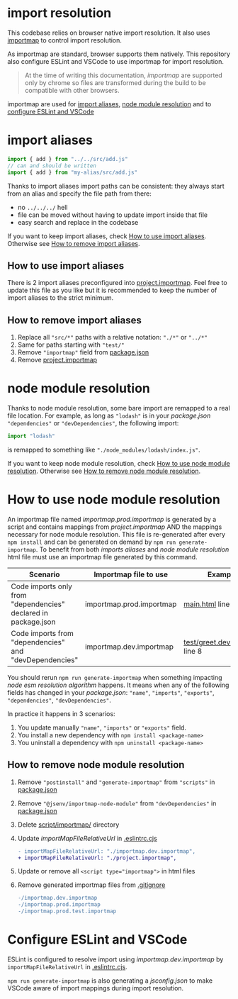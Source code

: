 # import resolution

This codebase relies on browser native import resolution. It also uses [importmap](https://github.com/WICG/import-maps#import-maps) to control import resolution.

As importmap are standard, browser supports them natively. This repository also configure ESLint and VSCode to use importmap for import resolution.

> At the time of writing this documentation, _importmap_ are supported only by chrome so files are transformed during the build to be compatible with other browsers.

importmap are used for [import aliases](#import-aliases), [node module resolution](#node-module-resolution) and to [configure ESLint and VSCode](#configure-eslint-and-vscode)

# import aliases

```js
import { add } from "../../src/add.js"
// can and should be written
import { add } from "my-alias/src/add.js"
```

Thanks to import aliases import paths can be consistent: they always start from an alias and specify the file path from there:

- no `../../../` hell
- file can be moved without having to update import inside that file
- easy search and replace in the codebase

If you want to keep import aliases, check [How to use import aliases](#How-to-use-import-aliases). Otherwise see [How to remove import aliases](#How-to-remove-import-aliases).

## How to use import aliases

There is 2 import aliases preconfigured into [project.importmap](../../project.importmap). Feel free to update this file as you like but it is recommended to keep the number of import aliases to the strict minimum.

## How to remove import aliases

1. Replace all `"src/*"` paths with a relative notation: `"./*"` or `"../*"`
2. Same for paths starting with `"test/"`
3. Remove `"importmap"` field from [package.json](../../package.json#L24)
4. Remove [project.importmap](../../project.importmap)

# node module resolution

Thanks to node module resolution, some bare import are remapped to a real file location. For example, as long as `"lodash"` is in your _package.json_ `"dependencies"` or `"devDependencies"`, the following import:

```js
import "lodash"
```

is remapped to something like `"./node_modules/lodash/index.js"`.

If you want to keep node module resolution, check [How to use node module resolution](#How-to-use-node-module-resolution). Otherwise see [How to remove node module resolution](#How-to-remove-node-module-resolution).

# How to use node module resolution

An importmap file named _importmap.prod.importmap_ is generated by a script and contains mappings from _project.importmap_ AND the mappings necessary for node module resolution. This file is re-generated after every `npm install` and can be generated on demand by `npm run generate-importmap`. To benefit from both _imports aliases_ and _node module resolution_ html file must use an importmap file generated by this command.

| Scenario                                                       | Importmap file to use    | Example                                                              |
| -------------------------------------------------------------- | ------------------------ | -------------------------------------------------------------------- |
| Code imports only from "dependencies" declared in package.json | importmap.prod.importmap | [main.html](../../main.html#L10) line 10                             |
| Code imports from "dependencies" and "devDependencies"         | importmap.dev.importmap  | [test/greet.dev.test.html](../../test/greet.dev.test.html#L8) line 8 |

You should rerun `npm run generate-importmap` when something impacting _node esm resolution algorithm_ happens. It means when any of the following fields has changed in your _package.json_: `"name"`, `"imports"`, `"exports"`, `"dependencies"`, `"devDependencies"`.

In practice it happens in 3 scenarios:

1. You update manually `"name"`, `"imports"` or `"exports"` field.
2. You install a new dependency with `npm install <package-name>`
3. You uninstall a dependency with `npm uninstall <package-name>`

## How to remove node module resolution

1. Remove `"postinstall"` and `"generate-importmap"` from `"scripts"` in [package.json](../../package.json#L25)
2. Remove `"@jsenv/importmap-node-module"` from `"devDependencies"` in [package.json](../../package.json#L54)
3. Delete [script/importmap/](../../script/importmap) directory
4. Update _importMapFileRelativeUrl_ in [.eslintrc.cjs](../../.eslintrc.cjs#L56)

   ```diff
   - importMapFileRelativeUrl: "./importmap.dev.importmap",
   + importMapFileRelativeUrl: "./project.importmap",
   ```

5. Update or remove all `<script type="importmap">` in html files
6. Remove generated importmap files from [.gitignore](../../.gitignore#L20)
   ```diff
   -/importmap.dev.importmap
   -/importmap.prod.importmap
   -/importmap.prod.test.importmap
   ```

# Configure ESLint and VSCode

ESLint is configured to resolve import using _importmap.dev.importmap_ by `importMapFileRelativeUrl` in [.eslintrc.cjs](../../.eslintrc.cjs#L56).

`npm run generate-importmap` is also generating a _jsconfig.json_ to make VSCode aware of import mappings during import resolution.
